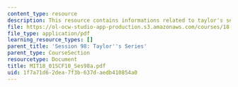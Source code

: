 ```yaml
---
content_type: resource
description: This resource contains informations related to taylor's series.
file: https://ol-ocw-studio-app-production.s3.amazonaws.com/courses/18-01sc-single-variable-calculus-fall-2010/1f7a71d62dea7f3b637daedb410854a0_MIT18_01SCF10_Ses98a.pdf
file_type: application/pdf
learning_resource_types: []
parent_title: 'Session 98: Taylor''s Series'
parent_type: CourseSection
resourcetype: Document
title: MIT18_01SCF10_Ses98a.pdf
uid: 1f7a71d6-2dea-7f3b-637d-aedb410854a0
---
```

